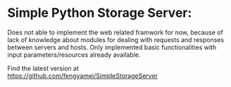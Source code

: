# Simple Python Storage Server:

Does not able to implement the web related framwork for now, because of lack of knowledge about modules for dealing with requests and responses between servers and hosts. Only implemented basic functionalities with input parameters/resources already available. 


Find the latest version at https://github.com/fengyamei/SimpleStorageServer
